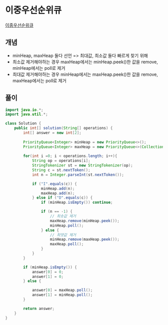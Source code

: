 # 이중우선순위큐
[이중우선순위큐](https://school.programmers.co.kr/learn/courses/30/lessons/42628)

## 개념
+ minHeap, maxHeap 둘다 선언 => 최대값, 최소값 둘다 빠르게 찾기 위해 
+ 최소값 제거해야하는 경우 maxHeap에서는 minHeap.peek()한 값을 remove, minHeap에서는 poll로 제거
+ 최대값 제거해야하는 경우 minHeap에서는 maxHeap.peek()한 값을 remove, maxHeap에서는 poll로 제거 
 
## 풀이
```java
import java.io.*;
import java.util.*;

class Solution {
    public int[] solution(String[] operations) {
        int[] answer = new int[2];
        
        PriorityQueue<Integer> minHeap = new PriorityQueue<>();
        PriorityQueue<Integer> maxHeap = new PriorityQueue<>(Collections.reverseOrder());
        
        for(int i =0; i < operations.length; i++){
            String op = operations[i];
            StringTokenizer st = new StringTokenizer(op);
            String c = st.nextToken();
            int n = Integer.parseInt(st.nextToken());

            if ("I".equals(c)) {
                minHeap.add(n);
                maxHeap.add(n);
            } else if ("D".equals(c)) {
                if (minHeap.isEmpty()) continue;

                if (n == -1) {
                    // 최솟값 제거
                    maxHeap.remove(minHeap.peek());
                    minHeap.poll();
                } else {
                    // 최댓값 제거
                    minHeap.remove(maxHeap.peek());
                    maxHeap.poll();
                }
            }
        }

        if (minHeap.isEmpty()) {
            answer[0] = 0;
            answer[1] = 0;
        } else {

            answer[0] = maxHeap.poll(); 
            answer[1] = minHeap.poll();               
        }

        return answer;
    }
}
```